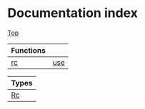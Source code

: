 # Documentation index

[Top](../README.md)



| Functions                   |                               |
| --------------------------- | ----------------------------- |
| [rc](function.rc/README.md) | [use](function.use/README.md) |


| Types                   |
| ----------------------- |
| [Rc](type.Rc/README.md) |
